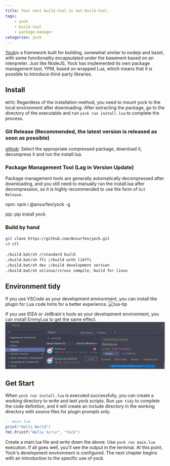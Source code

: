 ```yaml
---
title: Your next build-tool is not build-tool.
tags:
    - yock
    - build-tool
    - package-manager
categories: yock
---
```



[Yock](https://github.com/Ansurfen/yock)is a framework built for building, somewhat similar to nodejs and bazel, with some functionality encapsulated under the basement based on an interpreter. Just like NodeJS, Yock has implemented its own package management tool, YPM, based on wrapped Lua, which means that it is possible to introduce third-party libraries.

## Install
`NOTE`: Regardless of the installation method, you need to mount yock to the local environment after downloading. After extracting the package, go to the directory of the executable and run `yock run install.lua` to complete the process.

### Git Release (Recommended, the latest version is released as soon as possible)
[github](https://github.com/Ansurfen/yock/releases): Select the appropriate compressed package, download it, decompress it and run the install.lua.

### Package Management Tool (Lag in Version Update)
Package management tools are generally automatically decompressed after downloading, and you still need to manually run the install.lua after decompression, so it is highly recommended to use the form of `Git Release`.

npm: npm i @ansurfen/yock -g

pip: pip install yock

### Build by hand
```bash
git clone https://github.com/Ansurfen/yock.git
cd ctl

./build.bat/sh //standard build
./build.bat/sh ffi //build with libffi
./build.bat/sh dev //build development version
./build.bat/sh oslinux//cross compile, build for linux
```

## Environment tidy

If you use VSCode as your development environment, you can install the plugin for Lua code hints for a better experience.
![lua-tip](https://github.com/Ansurfen/ansurfen.github.io/blob/main/images/yock/lua-tip.png?raw=true)

If you use IDEA or JetBrain's tools as your development environment, you can install EmmyLua to get the same effect.
![lua-tip](https://github.com/Ansurfen/YockNav/blob/main/assets/img/lua-tip-idea.png?raw=true)


## Get Start

When `yock run install.lua` is executed successfully, you can create a working directory to write and test yock scripts. Run `ypm tidy` to complete the code definition, and it will create an include directory in the working directory with source files for plugin prompts only.

```lua
-- main.lua
print("Hello World")
fmt.Printf("Hello %s!\n", "Yock")
```
Create a main.lua file and write down the above. Use `yock run main.lua` execution. If all goes well, you'll see the output in the terminal. At this point, Yock's development environment is configured. The next chapter begins with an introduction to the specific use of yock.